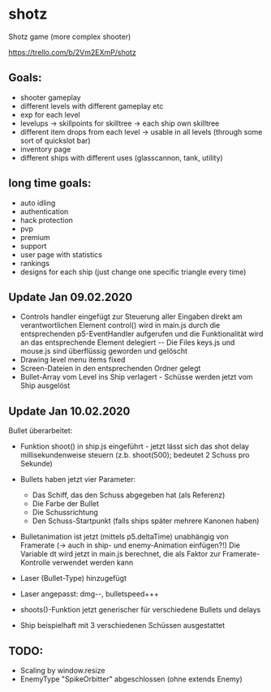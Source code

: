 # shotz
Shotz game (more complex shooter)

https://trello.com/b/2Vm2EXmP/shotz

## Goals:
* shooter gameplay
* different levels with different gameplay etc
* exp for each level
* levelups -> skillpoints for skilltree -> each ship own skilltree
* different item drops from each level -> usable in all levels (through some sort of quickslot bar)
* inventory page
* different ships with different uses (glasscannon, tank, utility)


## long time goals:
* auto idling
* authentication
* hack protection
* pvp
* premium
* support
* user page with statistics
* rankings
* designs for each ship (just change one specific triangle every time)


## Update Jan 09.02.2020
* Controls handler eingefügt zur Steuerung aller Eingaben direkt am verantwortlichen Element
  control() wird in main.js durch die entsprechenden p5-EventHandler aufgerufen und die
  Funktionalität wird an das entsprechende Element delegiert -- Die Files keys.js
  und mouse.js sind überflüssig geworden und gelöscht
* Drawing level menu items fixed
* Screen-Dateien in den entsprechenden Ordner gelegt
* Bullet-Array vom Level ins Ship verlagert - Schüsse werden jetzt vom Ship ausgelöst

## Update Jan 10.02.2020
Bullet überarbeitet:
  * Funktion shoot() in ship.js eingeführt - jetzt lässt sich das shot delay millisekundenweise
    steuern (z.b. shoot(500); bedeutet 2 Schuss pro Sekunde)
  * Bullets haben jetzt vier Parameter:
     * Das Schiff, das den Schuss abgegeben hat (als Referenz)
     * Die Farbe der Bullet
     * Die Schussrichtung
     * Den Schuss-Startpunkt (falls ships später mehrere Kanonen haben)
  * Bulletanimation ist jetzt (mittels p5.deltaTime) unabhängig von Framerate (-> auch in ship- und enemy-Animation einfügen?!)
    Die Variable dt wird jetzt in main.js berechnet, die als Faktor zur Framerate-Kontrolle verwendet werden kann
  * Laser (Bullet-Type) hinzugefügt

  * Laser angepasst: dmg--, bulletspeed+++
  * shoots()-Funktion jetzt generischer für verschiedene Bullets und delays
  * Ship beispielhaft mit 3 verschiedenen Schüssen ausgestattet

## TODO:
* Scaling by window.resize
* EnemyType "SpikeOrbitter" abgeschlossen (ohne extends Enemy)
